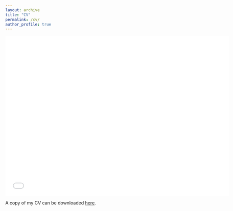 ```yaml
---
layout: archive
title: "CV"
permalink: /cv/
author_profile: true
---
```


<iframe src="/files/pdf/amastrosavvas_cv.pdf" width="700" height="500" frameborder="no" border="0" marginwidth="0" marginheight="0"></iframe>

A copy of my CV can be downloaded [here](/files/pdf/amastrosavvas_cv.pdf).
